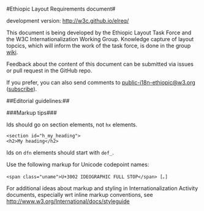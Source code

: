 #Ethiopic Layout Requirements document#

development version: http://w3c.github.io/elreq/


This document is being developed by the Ethiopic Layout Task Force and the W3C Internationalization Working Group. Knowledge capture of layout topcics, which will inform the work of the task force, is done in the group [wiki](https://github.com/w3c/elreq/wiki).

Feedback about the content of this document can be submitted via issues or pull request in the GitHub repo. 

If you prefer, you can also send comments to [public-i18n-ethiopic@w3.org](mailto:public-i18n-ethiopic@w3.org) ([subscribe](mailto:public-i18n-ethiopic@w3.org?subject=subscribe)).


##Editorial guidelines:##

###Markup tips###

Ids should go on section elements, not `hx` elements.

```
<section id="h_my_heading">
<h2>My heading</h2>
```

Ids on `dfn` elements should start with `def_`.

Use the following markup for Unicode codepoint names:

```
<span class="uname">U+3002 IDEOGRAPHIC FULL STOP</span> [。]
```

For additional ideas about markup and styling in Internationalization Activity documents, especially wrt inline markup conventions, see
http://www.w3.org/International/docs/styleguide

